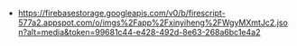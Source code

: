 - https://firebasestorage.googleapis.com/v0/b/firescript-577a2.appspot.com/o/imgs%2Fapp%2Fxinyiheng%2FWgyMXmtJc2.json?alt=media&token=99681c44-e428-492d-8e63-268a6bc1e4a2
